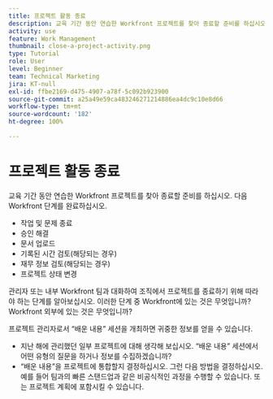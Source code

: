 ```yaml
---
title: 프로젝트 활동 종료
description: 교육 기간 동안 연습한 Workfront 프로젝트를 찾아 종료할 준비를 하십시오.
activity: use
feature: Work Management
thumbnail: close-a-project-activity.png
type: Tutorial
role: User
level: Beginner
team: Technical Marketing
jira: KT-null
exl-id: ffbe2169-d475-4907-a78f-5c092b923900
source-git-commit: a25a49e59ca483246271214886ea4dc9c10e8d66
workflow-type: tm+mt
source-wordcount: '182'
ht-degree: 100%

---
```


# 프로젝트 활동 종료

교육 기간 동안 연습한 Workfront 프로젝트를 찾아 종료할 준비를 하십시오. 다음 Workfront 단계를 완료하십시오.

* 작업 및 문제 종료
* 승인 해결
* 문서 업로드
* 기록된 시간 검토(해당되는 경우)
* 재무 정보 검토(해당되는 경우)
* 프로젝트 상태 변경

관리자 또는 내부 Workfront 팀과 대화하여 조직에서 프로젝트를 종료하기 위해 따라야 하는 단계를 알아보십시오. 이러한 단계 중 Workfront에 있는 것은 무엇입니까? Workfront 외부에 있는 것은 무엇입니까?

프로젝트 관리자로서 “배운 내용” 세션을 개최하면 귀중한 정보를 얻을 수 있습니다.

* 지난 해에 관리했던 일부 프로젝트에 대해 생각해 보십시오. “배운 내용” 세션에서 어떤 유형의 질문을 하거나 정보를 수집하겠습니까?
* “배운 내용”을 프로젝트에 통합할지 결정하십시오. 그런 다음 방법을 결정하십시오. 예를 들어 팀과의 빠른 스탠드업과 같은 비공식적인 과정을 수행할 수 있습니다. 또는 프로젝트 계획에 포함시킬 수 있습니다.
